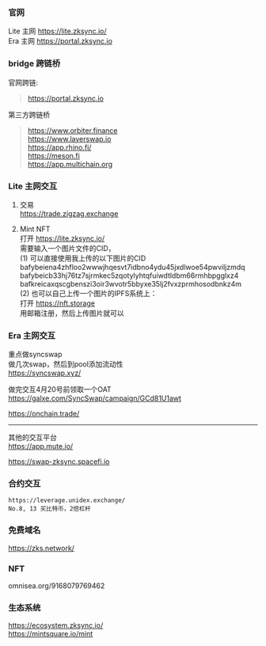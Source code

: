 ###  官网
Lite 主网 https://lite.zksync.io/  
Era 主网 https://portal.zksync.io  

### bridge 跨链桥

官网跨链:
> https://portal.zksync.io   

第三方跨链桥  
> https://www.orbiter.finance  
> https://www.layerswap.io  
> https://app.rhino.fi/  
> https://meson.fi  
> https://app.multichain.org

### Lite 主网交互

1. 交易  
  https://trade.zigzag.exchange  

2. Mint NFT   
 打开 https://lite.zksync.io/   
 需要输入一个图片文件的CID，  
 (1) 可以直接使用我上传的以下图片的CID   
 bafybeiena4zhfloo2wwwjhqesvt7idbno4ydu45jxdlwoe54pwviljzmdq    
 bafybeicb33hj76tz7sjrmkec5zqotylyhtqfuiwdtldbm66rmhbpgglxz4  
 bafkreicaxqscgbenszi3oir3wvotr5bbyxe35lj2fvxzprmhosodbnkz4m  
     (2) 
 也可以自己上传一个图片的IPFS系统上：  
 打开 https://nft.storage  
 用邮箱注册，然后上传图片就可以  

### Era 主网交互

重点做syncswap   
做几次swap，然后到pool添加流动性   
https://syncswap.xyz/  

做完交互4月20号前领取一个OAT  
https://galxe.com/SyncSwap/campaign/GCd81U1awt

https://onchain.trade/
_____________________________________________________________________________________________
其他的交互平台  
https://app.mute.io/  

https://swap-zksync.spacefi.io  


### 合约交互
```
https://leverage.unidex.exchange/   
No.8, 13 买比特币，2倍杠杆 
```
### 免费域名 
https://zks.network/

### NFT
omnisea.org/9168079769462

### 生态系统
https://ecosystem.zksync.io/  
https://mintsquare.io/mint  


